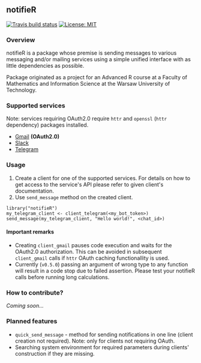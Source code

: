 ## notifieR
<!-- badges: start -->
  [![Travis build status](https://travis-ci.com/tmakowski/notifieR.svg?token=8VGPqiksfsHBtQHPsi4w&branch=master)](https://travis-ci.com/tmakowski/notifieR)
  [![License: MIT](https://img.shields.io/badge/License-MIT-yellow.svg)](https://opensource.org/licenses/MIT)
<!-- badges: end -->


### Overview
notifieR is a package whose premise is sending messages to various messaging and/or mailing services using a simple unified interface with as little dependencies as possible.

Package originated as a project for an Advanced R course at a Faculty of Mathematics and Information Science at the Warsaw University of Technology.


### Supported services
Note: services requiring OAuth2.0 require `httr` and `openssl` (`httr` dependency) packages installed.

 - [Gmail](https://gmail.com) **(OAuth2.0)**
 - [Slack](https://slack.com)
 - [Telegram](https://telegram.org/)


### Usage
1. Create a client for one of the supported services. For details on how to get access to the service's API please refer to given client's documentation.
1. Use `send_message` method on the created client.

```{r}
library("notifieR")
my_telegram_client <- client_telegram(<my_bot_token>)
send_message(my_telegram_client, "Hello world!", <chat_id>)
```

#### Important remarks
 - Creating `client_gmail` pauses code execution and waits for the OAuth2.0 authorization. This can be avoided in subsequent `client_gmail` calls if `httr` OAuth caching functionallity is used.
 - Currently (`v0.5.0`) passing an argument of wrong type to any function will result in a code stop due to failed assertion. Please test your notifieR calls before running long calculations.


### How to contribute?
*Coming soon...*


### Planned features
- `quick_send_message` - method for sending notifications in one line (client creation not required). Note: only for clients not requiring OAuth.
- Searching system environment for required parameters during clients' construction if they are missing.
